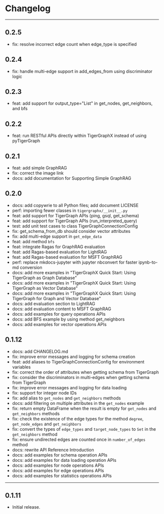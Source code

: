 # Changelog

---
## 0.2.5
- fix: resolve incorrect edge count when edge_type is specified

## 0.2.4
- fix: handle multi-edge support in add_edges_from using discriminator logic

## 0.2.3
- feat: add support for output_type="List" in get_nodes, get_neighbors, and bfs

## 0.2.2
- feat: run RESTful APIs directly within TigerGraphX instead of using pyTigerGraph

## 0.2.1
- feat: add simple GraphRAG
- fix: correct the image link
- docs: add documentation for Supporting Simple GraphRAG

## 0.2.0
- docs: add copywrie to all Python files; add document LICENSE
- perf: importing fewer classes in `tigergraphx/__init__.py`
- feat: add support for TigerGraph APIs (ping, gsql, get_schema)
- feat: add support for TigerGraph APIs (run_interpreted_query)
- test: add unit test cases to class TigerGraphConnectionConfig
- fix: get_schema_from_db should consider vector attributes
- fix: add multi-edge support in `get_edge_data`
- feat: add method `bfs`
- feat: integrate Ragas for GraphRAG evaluation
- feat: add Ragas-based evaluation for LightRAG
- feat: add Ragas-based evaluation for MSFT GraphRAG
- perf: replace mkdocs-jupyter with jupyter nbconvert for faster ipynb-to-md conversion
- docs: add more examples in "TigerGraphX Quick Start: Using TigerGraph as Graph Database"
- docs: add more examples in "TigerGraphX Quick Start: Using TigerGraph as Vector Database"
- docs: add more examples in "TigerGraphX Quick Start: Using TigerGraph for Graph and Vector Database"
- docs: add evaluation section to LightRAG
- docs: add evaluation content to MSFT GraphRAG
- docs: add examples for query operations APIs
- docs: add BFS example by using method get_neighbors
- docs: add examples for vector operations APIs

## 0.1.12
- docs: add CHANGELOG.md
- fix: improve error messages and logging for schema creation
- feat: add aliases to TigerGraphConnectionConfig for environment variables
- fix: correct the order of attributes when getting schema from TigerGraph
- fix: consider the discriminators in multi-edges when getting schema from TigerGraph
- fix: improve error messages and logging for data loading
- fix: support for integer node IDs
- fix: add alias to `get_nodes` and `get_neighbors` methods
- docs: add filtering on multiple attributes in the `get_nodes` example
- fix: return empty DataFrame when the result is empty for `get_nodes` and `get_neighbors` methods
- fix: check the existence of the edge types for the method `degree`, `get_node_edges` and `get_neighbors`
- fix: convert the types of `edge_types` and `target_node_types` to `Set` in the `get_neighbors` method
- fix: ensure undirected edges are counted once in `number_of_edges` method
- docs: rewrite API Reference Introduction
- docs: add examples for schema operation APIs
- docs: add examples for data loading operation APIs
- docs: add examples for node operations APIs
- docs: add examples for edge operations APIs
- docs: add examples for statistics operations APIs

---

## 0.1.11
- Initial release.
